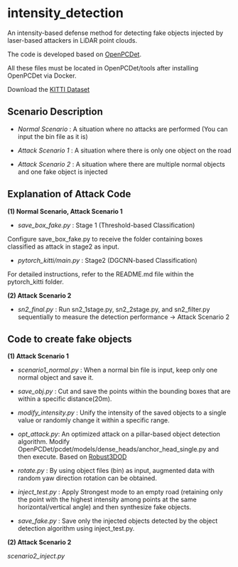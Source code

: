 # intensity_detection

An intensity-based defense method for detecting fake objects injected by laser-based attackers in LiDAR point clouds.

The code is developed based on [OpenPCDet](https://github.com/open-mmlab/OpenPCDet).

All these files must be located in OpenPCDet/tools after installing OpenPCDet via Docker.

Download the [KITTI Dataset](https://www.cvlibs.net/datasets/kitti/eval_object.php?obj_benchmark=2d)


## Scenario Description

- *Normal Scenario* : A situation where no attacks are performed (You can input the bin file as it is)

- *Attack Scenario 1* : A situation where there is only one object on the road

- *Attack Scenario 2* : A situation where there are multiple normal objects and one fake object is injected

## Explanation of Attack Code

**(1) Normal Scenario, Attack Scenario 1**

- *save_box_fake.py* : Stage 1 (Threshold-based Classification)

Configure save_box_fake.py to receive the folder containing boxes classified as attack in stage2 as input.

- *pytorch_kitti/main.py* : Stage2 (DGCNN-based Classification)

For detailed instructions, refer to the README.md file within the pytorch_kitti folder.

**(2) Attack Scenario 2**

- *sn2_final.py* : Run sn2_1stage.py, sn2_2stage.py, and sn2_filter.py sequentially to measure the detection performance → Attack Scenario 2

## Code to create fake objects

**(1) Attack Scenario 1**

- *scenario1_normal.py* : When a normal bin file is input, keep only one normal object and save it.

- *save_obj.py* : Cut and save the points within the bounding boxes that are within a specific distance(20m).

- *modify_intensity.py* : Unify the intensity of the saved objects to a single value or randomly change it within a specific range.

- *opt_attack.py*: An optimized attack on a pillar-based object detection algorithm.
Modify OpenPCDet/pcdet/models/dense_heads/anchor_head_single.py and then execute.
Based on [Robust3DOD](https://github.com/Eaphan/Robust3DOD)

- *rotate.py* : By using object files (bin) as input, augmented data with random yaw direction rotation can be obtained.

- *inject_test.py* : Apply Strongest mode to an empty road (retaining only the point with the highest intensity among points at the same horizontal/vertical angle) and then synthesize fake objects.

- *save_fake.py* : Save only the injected objects detected by the object detection algorithm using inject_test.py.

**(2) Attack Scenario 2**

*scenario2_inject.py*
